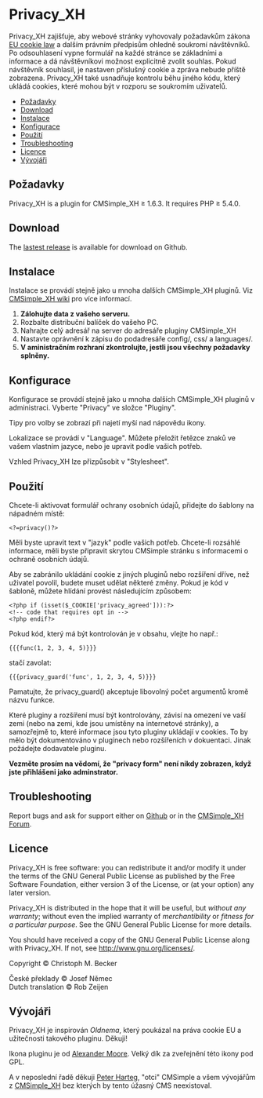 # Privacy\_XH

Privacy\_XH zajišťuje, aby webové stránky vyhovovaly požadavkům zákona
[EU cookie law](http://www.cookielaw.org/) a dalším právním předpisům
ohledně soukromí návštěvníků. Po odsouhlasení vypne formulář na každé
stránce se základními a informace a dá návštěvníkovi možnost explicitně
zvolit souhlas. Pokud návštěvník souhlasil, je nastaven příslušný cookie
a zpráva nebude příště zobrazena. Privacy\_XH také usnadňuje kontrolu
běhu jiného kódu, který ukládá cookies, které mohou být v rozporu se
soukromím uživatelů.

  - [Požadavky](#požadavky)
  - [Download](#download)
  - [Instalace](#instalace)
  - [Konfigurace](#konfigurace)
  - [Použití](#použití)
  - [Troubleshooting](#troubleshooting)
  - [Licence](#licence)
  - [Vývojáři](#vývojáři)

## Požadavky

Privacy\_XH is a plugin for CMSimple\_XH ≥ 1.6.3. It requires PHP ≥
5.4.0.

## Download

The [lastest release](https://github.com/cmb69/privacy_xh/releases/latest) is available for download on Github.

## Instalace

Instalace se provádí stejně jako u mnoha dalších CMSimple\_XH pluginů.
Viz [CMSimple\_XH
wiki](https://wiki.cmsimple-xh.org/doku.php/installation#plugins)
pro více informací.

1.  **Zálohujte data z vašeho serveru.**
2.  Rozbalte distribuční balíček do vašeho PC.
3.  Nahrajte celý adresář na server do adresáře pluginy CMSimple\_XH
4.  Nastavte oprávnění k zápisu do podadresáře config/, css/ a
    languages/.
5.  **V aministračním rozhraní zkontrolujte, jestli jsou všechny
    požadavky splněny.**

## Konfigurace

Konfigurace se provádí stejně jako u mnoha dalších CMSimple\_XH pluginů
v administraci. Vyberte "Privacy" ve složce "Pluginy".

Tipy pro volby se zobrazí při najetí myší nad nápovědu ikony.

Lokalizace se provádí v "Language". Můžete přeložit řetězce znaků
ve vašem vlastním jazyce, nebo je upravit podle vašich potřeb.

Vzhled Privacy\_XH lze přizpůsobit v "Stylesheet".

## Použití

Chcete-li aktivovat formulář ochrany osobních údajů, přidejte do šablony
na nápadném místě:

    <?=privacy()?>

Měli byste upravit text v "jazyk" podle vašich potřeb. Chcete-li
rozsáhlé informace, měli byste připravit skrytou CMSimple stránku s
informacemi o ochraně osobních údajů.

Aby se zabránilo ukládání cookie z jiných pluginů nebo rozšíření dříve,
než uživatel povolil, budete muset udělat některé změny. Pokud je kód v
šabloně, můžete hlídání provést následujícím způsobem:

    <?php if (isset($_COOKIE['privacy_agreed'])):?>
    <!-- code that requires opt in -->
    <?php endif?>

Pokud kód, který má být kontrolován je v obsahu, vlejte ho např.:

    {{{func(1, 2, 3, 4, 5)}}}

stačí zavolat:

    {{{privacy_guard('func', 1, 2, 3, 4, 5)}}}

Pamatujte, že privacy\_guard() akceptuje libovolný počet argumentů kromě
názvu funkce.

Které pluginy a rozšíření musí být kontrolovány, závisí na omezení ve
vaší zemi (nebo na zemi, kde jsou umístěny na internetové stránky), a
samozřejmě to, které informace jsou tyto pluginy ukládají v cookies. To
by mělo být dokumentováno v pluginech nebo rozšířeních v dokuentaci.
Jinak požádejte dodavatele pluginu.

**Vezměte prosím na vědomí, že "privacy form" není nikdy zobrazen, když
jste přihlášeni jako adminstrator.**

## Troubleshooting

Report bugs and ask for support either on [Github](https://github.com/cmb69/privacy_xh/issues)
or in the [CMSimple_XH Forum](https://cmsimpleforum.com/).

## Licence

Privacy\_XH is free software: you can redistribute it and/or modify
it under the terms of the GNU General Public License as published by
the Free Software Foundation, either version 3 of the License, or
(at your option) any later version.

Privacy\_XH is distributed in the hope that it will be useful,
but *without any warranty*; without even the implied warranty of
*merchantibility* or *fitness for a particular purpose*. See the
GNU General Public License for more details.

You should have received a copy of the GNU General Public License
along with Privacy\_XH.  If not, see <http://www.gnu.org/licenses/>.

Copyright © Christoph M. Becker

České překlady © Josef Němec  
Dutch translation © Rob Zeijen

## Vývojáři

Privacy\_XH je inspirován *Oldnema*, který poukázal na práva cookie EU a
užitečnosti takového pluginu. Děkuji\!

Ikona pluginu je od [Alexander Moore](http://www.famfamfam.com/). Velký
dík za zveřejnění této ikony pod GPL.

A v neposlední řadě děkuji [Peter Harteg](http://www.harteg.dk), "otci"
CMSimple a všem vývojářům z [CMSimple\_XH](http://www.cmsimple-xh.com)
bez kterých by tento úžasný CMS neexistoval.

